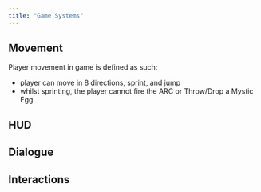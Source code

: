 ```yaml
---
title: "Game Systems"
---
```


## Movement

Player movement in game is defined as such:

- player can move in 8 directions, sprint, and jump
- whilst sprinting, the player cannot fire the ARC or Throw/Drop a Mystic Egg

## HUD

## Dialogue

## Interactions

##
